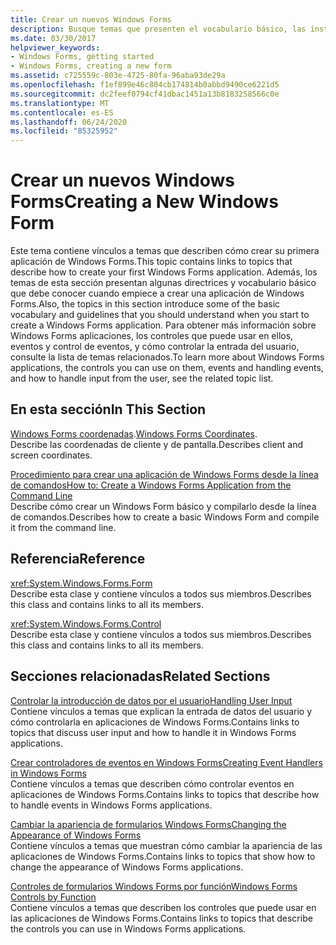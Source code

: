 ```yaml
---
title: Crear un nuevos Windows Forms
description: Busque temas que presenten el vocabulario básico, las instrucciones y las instrucciones que debe comprender cuando empiece a crear una aplicación Windows Forms.
ms.date: 03/30/2017
helpviewer_keywords:
- Windows Forms, getting started
- Windows Forms, creating a new form
ms.assetid: c725559c-803e-4725-80fa-96aba93de29a
ms.openlocfilehash: f1ef899e46c804cb174814b0abbd9490ce6221d5
ms.sourcegitcommit: dc2feef0794cf41dbac1451a13b8183258566c0e
ms.translationtype: MT
ms.contentlocale: es-ES
ms.lasthandoff: 06/24/2020
ms.locfileid: "85325952"
---
```

# <a name="creating-a-new-windows-form"></a><span data-ttu-id="91eb7-103">Crear un nuevos Windows Forms</span><span class="sxs-lookup"><span data-stu-id="91eb7-103">Creating a New Windows Form</span></span>
<span data-ttu-id="91eb7-104">Este tema contiene vínculos a temas que describen cómo crear su primera aplicación de Windows Forms.</span><span class="sxs-lookup"><span data-stu-id="91eb7-104">This topic contains links to topics that describe how to create your first Windows Forms application.</span></span> <span data-ttu-id="91eb7-105">Además, los temas de esta sección presentan algunas directrices y vocabulario básico que debe conocer cuando empiece a crear una aplicación de Windows Forms.</span><span class="sxs-lookup"><span data-stu-id="91eb7-105">Also, the topics in this section introduce some of the basic vocabulary and guidelines that you should understand when you start to create a Windows Forms application.</span></span> <span data-ttu-id="91eb7-106">Para obtener más información sobre Windows Forms aplicaciones, los controles que puede usar en ellos, eventos y control de eventos, y cómo controlar la entrada del usuario, consulte la lista de temas relacionados.</span><span class="sxs-lookup"><span data-stu-id="91eb7-106">To learn more about Windows Forms applications, the controls you can use on them, events and handling events, and how to handle input from the user, see the related topic list.</span></span>  
  
## <a name="in-this-section"></a><span data-ttu-id="91eb7-107">En esta sección</span><span class="sxs-lookup"><span data-stu-id="91eb7-107">In This Section</span></span>  
 <span data-ttu-id="91eb7-108">[Windows Forms coordenadas](windows-forms-coordinates.md).</span><span class="sxs-lookup"><span data-stu-id="91eb7-108">[Windows Forms Coordinates](windows-forms-coordinates.md).</span></span>  
 <span data-ttu-id="91eb7-109">Describe las coordenadas de cliente y de pantalla.</span><span class="sxs-lookup"><span data-stu-id="91eb7-109">Describes client and screen coordinates.</span></span>  
  
 [<span data-ttu-id="91eb7-110">Procedimiento para crear una aplicación de Windows Forms desde la línea de comandos</span><span class="sxs-lookup"><span data-stu-id="91eb7-110">How to: Create a Windows Forms Application from the Command Line</span></span>](how-to-create-a-windows-forms-application-from-the-command-line.md)  
 <span data-ttu-id="91eb7-111">Describe cómo crear un Windows Form básico y compilarlo desde la línea de comandos.</span><span class="sxs-lookup"><span data-stu-id="91eb7-111">Describes how to create a basic Windows Form and compile it from the command line.</span></span>  
  
## <a name="reference"></a><span data-ttu-id="91eb7-112">Referencia</span><span class="sxs-lookup"><span data-stu-id="91eb7-112">Reference</span></span>  
 <xref:System.Windows.Forms.Form>  
 <span data-ttu-id="91eb7-113">Describe esta clase y contiene vínculos a todos sus miembros.</span><span class="sxs-lookup"><span data-stu-id="91eb7-113">Describes this class and contains links to all its members.</span></span>  
  
 <xref:System.Windows.Forms.Control>  
 <span data-ttu-id="91eb7-114">Describe esta clase y contiene vínculos a todos sus miembros.</span><span class="sxs-lookup"><span data-stu-id="91eb7-114">Describes this class and contains links to all its members.</span></span>  
  
## <a name="related-sections"></a><span data-ttu-id="91eb7-115">Secciones relacionadas</span><span class="sxs-lookup"><span data-stu-id="91eb7-115">Related Sections</span></span>  
 [<span data-ttu-id="91eb7-116">Controlar la introducción de datos por el usuario</span><span class="sxs-lookup"><span data-stu-id="91eb7-116">Handling User Input</span></span>](./controls/handling-user-input.md)  
 <span data-ttu-id="91eb7-117">Contiene vínculos a temas que explican la entrada de datos del usuario y cómo controlarla en aplicaciones de Windows Forms.</span><span class="sxs-lookup"><span data-stu-id="91eb7-117">Contains links to topics that discuss user input and how to handle it in Windows Forms applications.</span></span>  
  
 [<span data-ttu-id="91eb7-118">Crear controladores de eventos en Windows Forms</span><span class="sxs-lookup"><span data-stu-id="91eb7-118">Creating Event Handlers in Windows Forms</span></span>](creating-event-handlers-in-windows-forms.md)  
 <span data-ttu-id="91eb7-119">Contiene vínculos a temas que describen cómo controlar eventos en aplicaciones de Windows Forms.</span><span class="sxs-lookup"><span data-stu-id="91eb7-119">Contains links to topics that describe how to handle events in Windows Forms applications.</span></span>  
  
 [<span data-ttu-id="91eb7-120">Cambiar la apariencia de formularios Windows Forms</span><span class="sxs-lookup"><span data-stu-id="91eb7-120">Changing the Appearance of Windows Forms</span></span>](changing-the-appearance-of-windows-forms.md)  
 <span data-ttu-id="91eb7-121">Contiene vínculos a temas que muestran cómo cambiar la apariencia de las aplicaciones de Windows Forms.</span><span class="sxs-lookup"><span data-stu-id="91eb7-121">Contains links to topics that show how to change the appearance of Windows Forms applications.</span></span>  
  
 [<span data-ttu-id="91eb7-122">Controles de formularios Windows Forms por función</span><span class="sxs-lookup"><span data-stu-id="91eb7-122">Windows Forms Controls by Function</span></span>](./controls/windows-forms-controls-by-function.md)  
 <span data-ttu-id="91eb7-123">Contiene vínculos a temas que describen los controles que puede usar en las aplicaciones de Windows Forms.</span><span class="sxs-lookup"><span data-stu-id="91eb7-123">Contains links to topics that describe the controls you can use in Windows Forms applications.</span></span>
